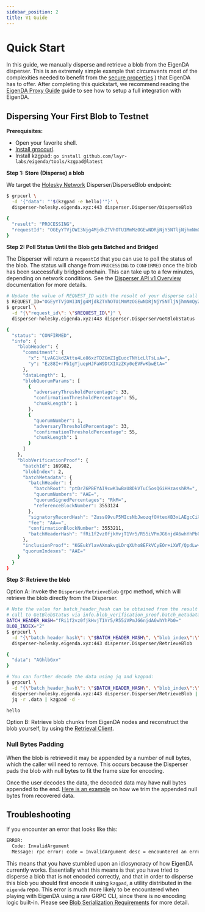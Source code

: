 ```yaml
---
sidebar_position: 2
title: V1 Guide
---
```


# Quick Start

In this guide, we manually disperse and retrieve a blob from the EigenDA disperser. This is an extremely simple example that circumvents most of the complexities needed to benefit from the [secure properties](/core-concepts/overview)
) that EigenDA has to offer. After completing this quickstart, we recommend reading the [EigenDA Proxy Guide](/integrations-guides/eigenda-proxy) guide to see how to setup a full integration with EigenDA.

## Dispersing Your First Blob to Testnet

**Prerequisites:**

- Open your favorite shell.
- [Install grpccurl](https://github.com/fullstorydev/grpcurl#installation).
- Install kzgpad: `go install github.com/layr-labs/eigenda/tools/kzgpad@latest`

**Step 1: Store (Disperse) a blob**

We target the [Holesky Network](/networks/holesky) Disperser/DisperseBlob endpoint:

```bash
$ grpcurl \
  -d '{"data": "'$(kzgpad -e hello)'"}' \
  disperser-holesky.eigenda.xyz:443 disperser.Disperser/DisperseBlob

{
  "result": "PROCESSING",
  "requestId": "OGEyYTVjOWI3Njg4MjdkZTVhOTU1MmMzOGEwNDRjNjY5NTljNjhmNmQyZjIxYjUyNjBhZjU0ZDJmODdkYjgyNy0zMTM3MzQzMjM4MzczNTMwMzEzMTM5MzMzMzM2MzgzNzMzMzAzMDJmMzAyZjMzMzMyZjMxMmYzMzMzMmZlM2IwYzQ0Mjk4ZmMxYzE0OWFmYmY0Yzg5OTZmYjkyNDI3YWU0MWU0NjQ5YjkzNGNhNDk1OTkxYjc4NTJiODU1"
}
```

**Step 2: Poll Status Until the Blob gets Batched and Bridged**

The Disperser will return a `requestId` that you can use to poll the status of the blob. The status will change from `PROCESSING` to `CONFIRMED` once the blob has been successfully bridged onchain. This can take up to a few minutes, depending on network conditions. See the [Disperser API v1 Overview](/api/v1/disperser/overview) documentation for more details.

```bash
# Update the value of REQUEST_ID with the result of your disperse call above
$ REQUEST_ID="OGEyYTVjOWI3Njg4MjdkZTVhOTU1MmMzOGEwNDRjNjY5NTljNjhmNmQyZjIxYjUyNjBhZjU0ZDJmODdkYjgyNy0zMTM3MzQzMjM4MzczNTMwMzEzMTM5MzMzMzM2MzgzNzMzMzAzMDJmMzAyZjMzMzMyZjMxMmYzMzMzMmZlM2IwYzQ0Mjk4ZmMxYzE0OWFmYmY0Yzg5OTZmYjkyNDI3YWU0MWU0NjQ5YjkzNGNhNDk1OTkxYjc4NTJiODU1"
$ grpcurl \
  -d "{\"request_id\": \"$REQUEST_ID\"}" \
  disperser-holesky.eigenda.xyz:443 disperser.Disperser/GetBlobStatus

{
  "status": "CONFIRMED",
  "info": {
    "blobHeader": {
      "commitment": {
        "x": "LvAG1kdZAttu4Le86xzTDZGmZIgEuocTNYicLlTsLuA=",
        "y": "Ez88I+rPb1gYjuepHJFaW9DtXIXzZKy0eEVFwKbwEtA="
      },
      "dataLength": 1,
      "blobQuorumParams": [
        {
          "adversaryThresholdPercentage": 33,
          "confirmationThresholdPercentage": 55,
          "chunkLength": 1
        },
        {
          "quorumNumber": 1,
          "adversaryThresholdPercentage": 33,
          "confirmationThresholdPercentage": 55,
          "chunkLength": 1
        }
      ]
    },
    "blobVerificationProof": {
      "batchId": 169982,
      "blobIndex": 2,
      "batchMetadata": {
        "batchHeader": {
          "batchRoot": "ptDrZ6PBEYAI9cwK1wBaU8DkVTuC5osQGiHHzasshRM=",
          "quorumNumbers": "AAE=",
          "quorumSignedPercentages": "RkM=",
          "referenceBlockNumber": 3553124
        },
        "signatoryRecordHash": "ZussG9vuP5MIcsNbJwozqfOHteoXB3xLAEgcCiXqxB4=",
        "fee": "AA==",
        "confirmationBlockNumber": 3553211,
        "batchHeaderHash": "fRi1f2vz0fjkHvjT1Vr5/R55iVPmJG6njdA6whYhPb0="
      },
      "inclusionProof": "KGEukYlavAXmakvgLDrqXUho8EFkVCyEOr+iXWT/QpdLw+m0hzpFn2AzX9TAEk+zYAC368Lvh8Msyj0pcLa+PA==",
      "quorumIndexes": "AAE="
    }
  }
}
```

**Step 3: Retrieve the blob**

Option A: invoke the `Disperser/RetrieveBlob` grpc method, which will retrieve the blob directly from the Disperser.

```bash
# Note the value for batch_header_hash can be obtained from the result of your
# call to GetBlobStatus via info.blob_verification_proof.batch_metadata.batch_header_hash.
BATCH_HEADER_HASH="fRi1f2vz0fjkHvjT1Vr5/R55iVPmJG6njdA6whYhPb0="
BLOB_INDEX="2"
$ grpcurl \
  -d "{\"batch_header_hash\": \"$BATCH_HEADER_HASH\", \"blob_index\":\"$BLOB_INDEX\"}" \
  disperser-holesky.eigenda.xyz:443 disperser.Disperser/RetrieveBlob

{
  "data": "AGhlbGxv"
}

# You can further decode the data using jq and kzgpad:
$ grpcurl \
  -d "{\"batch_header_hash\": \"$BATCH_HEADER_HASH\", \"blob_index\":\"$BLOB_INDEX\"}" \
  disperser-holesky.eigenda.xyz:443 disperser.Disperser/RetrieveBlob | \
  jq -r .data | kzgpad -d -

hello
```

Option B: Retrieve blob chunks from EigenDA nodes and reconstruct the blob yourself, by using the
[Retrieval Client](https://github.com/Layr-Labs/eigenda/tree/master/retriever).

### Null Bytes Padding

When the blob is retrieved it may be appended by a number of null bytes, which
the caller will need to remove. This occurs because the Disperser pads the blob
with null bytes to fit the frame size for encoding.

Once the user decodes the data, the decoded data may have null bytes appended to
the end. [Here is an example](https://github.com/Layr-Labs/eigenda/blob/master/test/integration_test.go#L522)
on how we trim the appended null bytes from recovered data.

## Troubleshooting

If you encounter an error that looks like this:

```bash
ERROR:
  Code: InvalidArgument
  Message: rpc error: code = InvalidArgument desc = encountered an error to convert a 32-bytes into a valid field element, please use the correct format where every 32 bytes(big-endian) is less than 21888242871839275222246405745257275088548364400416034343698204186575808495617
```

This means that you have stumbled upon an idiosyncracy of how EigenDA currently
works. Essentially what this means is that you have tried to disperse a blob
that is not encoded correctly, and that in order to disperse this blob you
should first encode it using `kzgpad`, a utility distributed in the `eigenda`
repo. This error is much more likely to be encountered when playing with EigenDA
using a raw GRPC CLI, since there is no encoding logic built-in. Please see
[Blob Serialization Requirements](/api/v1/disperser/blob-serialization-requirements) for more detail.


